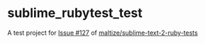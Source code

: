 # sublime\_rubytest\_test

A test project for [Issue #127](https://github.com/maltize/sublime-text-2-ruby-tests/issues/127#issuecomment-13598267) of [maltize/sublime-text-2-ruby-tests](https://github.com/maltize/sublime-text-2-ruby-tests)

